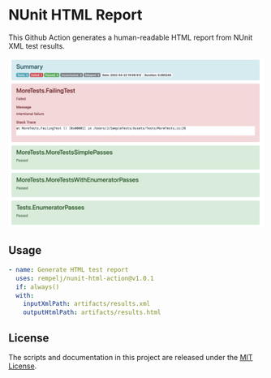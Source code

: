 # NUnit HTML Report

This Github Action generates a human-readable HTML report from NUnit XML test results.

![](example.png)

## Usage

```yaml
- name: Generate HTML test report
  uses: rempelj/nunit-html-action@v1.0.1
  if: always()
  with:
    inputXmlPath: artifacts/results.xml
    outputHtmlPath: artifacts/results.html
```

## License

The scripts and documentation in this project are released under the [MIT License](https://github.com/rempelj/nunit-html-action/blob/main/LICENSE).
